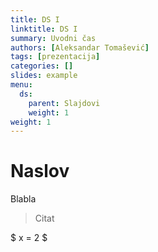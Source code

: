 ```yaml
---
title: DS I
linktitle: DS I
summary: Uvodni čas
authors: [Aleksandar Tomašević]
tags: [prezentacija]
categories: []
slides: example
menu:
  ds:
    parent: Slajdovi
    weight: 1
weight: 1
---
```


# Naslov

Blabla

> Citat


$ x = 2 $
